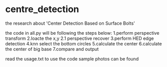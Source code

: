 # centre_detection
the research about 'Center Detection Based on Surface Bolts'

the code in all.py will be following the steps below:
1.perform perspective transform 
2.loacte the x,y
2.1 perspective recover
3.perform HED edge detection
4.knn select the bottom circles
5.calculate the center
6.calculate the center of big base
7.compare and output





read the usage.txt to use the code 
sample photos can be found
